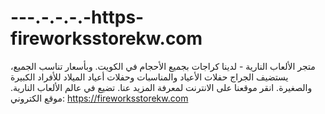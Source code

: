 # ---.-.-.-.-https-fireworksstorekw.com
 متجر الألعاب النارية - لدينا كراجات بجميع الأحجام في الكويت. وبأسعار تناسب الجميع، يستضيف الجراج حفلات الأعياد والمناسبات وحفلات أعياد الميلاد للأفراد الكبيرة والصغيرة. انقر موقعنا على الانترنت لمعرفة المزيد عنا. تضيع في عالم الألعاب النارية. موقع الكتروني: https://fireworksstorekw.com
